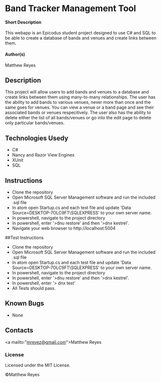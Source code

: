 # Band Tracker Management Tool

#### Short Description
This webapp is an Epicodus student project designed to use C# and SQL to be able to create a database of bands and venues and create links between them.

#### Author(s)
Matthew Reyes
## Description
This project will allow users to add bands and venues to a database and create links between them using many-to-many relationships.  The user has the ability to add bands to various venues, never more than once and the same goes for venues.  You can view a venue or a band page and see their associated bands or venues respecitively.  The user also has the ability to delete either the list of all bands/venues or go into the edit page to delete only particular bands/venues.

## Technologies Usedy

* C#
* Nancy and Razor View Engines
* XUnit
* SQL

## Instructions

* Clone the repository
* Open Microsoft SQL Server Management software and run the included .sql file
* In atom open Startup.cs and each test file and update 'Data Source=DESKTOP-7OLC9FT\\SQLEXPRESS' to your own server name.
* In powershell, navigate to the project directory
* In powershell, enter '>dnu restore' and then '>dnx kestrel'.
* Navigate your web browser to http://localhost:5004

##Test Instructions
* Clone the repository
* Open Microsoft SQL Server Management software and run the included .sql file
* In atom open Startup.cs and each test file and update 'Data Source=DESKTOP-7OLC9FT\\SQLEXPRESS' to your own server name.
* In powershell, navigate to the project directory
* In powershell, enter '>dnu restore' and then '>dnx kestrel'.
* In powershell, enter '> dnx test'
* All Tests should pass.

## Known Bugs
* None

## Contacts
<a mailto:"mreyez@gmail.com">Matthew Reyes</a>


### License

Licensed under the MIT License.

&copy;Matthew Reyes
